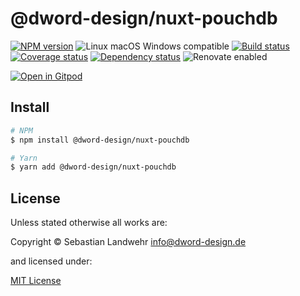 <!-- TITLE/ -->
# @dword-design/nuxt-pouchdb
<!-- /TITLE -->

<!-- BADGES/ -->
[![NPM version](https://img.shields.io/npm/v/@dword-design/nuxt-pouchdb.svg)](https://npmjs.org/package/@dword-design/nuxt-pouchdb)
![Linux macOS Windows compatible](https://img.shields.io/badge/os-linux%20%7C%C2%A0macos%20%7C%C2%A0windows-blue)
[![Build status](https://img.shields.io/github/workflow/status/dword-design/nuxt-pouchdb/build)](https://github.com/dword-design/nuxt-pouchdb/actions)
[![Coverage status](https://img.shields.io/coveralls/dword-design/nuxt-pouchdb)](https://coveralls.io/github/dword-design/nuxt-pouchdb)
[![Dependency status](https://img.shields.io/david/dword-design/nuxt-pouchdb)](https://david-dm.org/dword-design/nuxt-pouchdb)
![Renovate enabled](https://img.shields.io/badge/renovate-enabled-brightgreen)

[![Open in Gitpod](https://gitpod.io/button/open-in-gitpod.svg)](https://gitpod.io/#https://github.com/dword-design/nuxt-pouchdb)
<!-- /BADGES -->

<!-- DESCRIPTION/ -->

<!-- /DESCRIPTION -->

<!-- INSTALL/ -->
## Install

```bash
# NPM
$ npm install @dword-design/nuxt-pouchdb

# Yarn
$ yarn add @dword-design/nuxt-pouchdb
```
<!-- /INSTALL -->

<!-- LICENSE/ -->
## License

Unless stated otherwise all works are:

Copyright &copy; Sebastian Landwehr <info@dword-design.de>

and licensed under:

[MIT License](https://opensource.org/licenses/MIT)
<!-- /LICENSE -->
